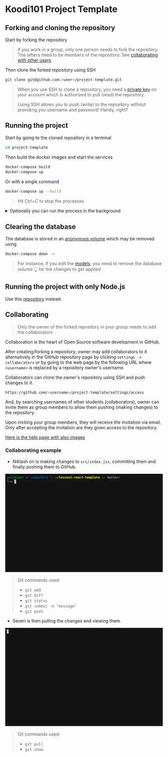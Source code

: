 # Koodi101 Project Template

## Forking and cloning the repository

Start by forking the repository

> If you work in a group, only one person needs to fork the repository.
> The others need to be members of the repository. See [collaborating with other users](#collaborating)

Then clone the forked repository using SSH

```bash
git clone git@github.com:<user>/project-template.git
```

> When you use SSH to clone a repository, you need a [private key](https://help.github.com/en/github/authenticating-to-github/generating-a-new-ssh-key-and-adding-it-to-the-ssh-agent) on your account which is authorized to pull (read) the repository.
>
> Using SSH allows you to push (write) to the repository without providing you username and password! Handy, right?

## Running the project

Start by going to the cloned repository in a terminal

```bash
cd project-template
```

Then build the docker images and start the services

```bash
docker-compose build
docker-compose up
```

Or with a single command

```bash
docker-compose up --build
```

> Hit Ctrl+C to stop the processes

<details>
<summary> Optionally you can run the process in the background </summary>
<br>

Add `-d` to the docker-compose commands.

```bash
docker-compose build
docker-compose up -d
```

Or with a single command

```bash
docker-compose up --build -d
```

> `-d` comes from the word _detached_

To see if the project is running

```bash
docker-compose ps
```

To stop the running background processes and remove the built images

```bash
docker-compose down --rmi all --remove-orphans
```

> If the processes are not running `docker-compose down` also removes the _containers_ and images

If you don't want to remove the images, you can just run

```bash
docker-compose down
```

</details>

## Clearing the database

The database is stored in an [anonymous volume](https://docs.docker.com/storage/) which may be removed using

```bash
docker-compose down -v
```

> For instance, if you edit the [models](bacend/src/models/), you need to remove the database volume 👆 for the changes to get applied

<!-- TODO How to manually edit the database using `psql` -->

## Running the project with only Node.js

Use this [repository](https://github.com/koodi101/project-template-without-containers) instead.

## Collaborating

> Only the owner of the forked repository in your group needs to add the collaborators

Collaboration is the heart of Open Source software development in GitHub.

After creating/forking a repository, owner may add collaborators to it alternatively in the GitHub repository page by clicking `settings -> collaborators` or by going to the web page by the following URL where `<username>` is replaced by a repository owner's username

Collaborators can clone the owner's repository using SSH and push changes to it.

```bash
https://github.com/<username>/project-template/settings/access
```

And, by searching usernames of other students (collaborators), owner can invite them as group members to allow them pushing (making changes) to the repository.

Upon inviting your group members, they will receive the invitation via email. Only after accepting the invitation are they given access to the repository.

[Here is the help page with also images](https://help.github.com/en/github/setting-up-and-managing-your-github-user-account/inviting-collaborators-to-a-personal-repository)

### Collaborating example

- Niklash on is making changes to `src/index.jsx`, committing them and finally pushing them to GitHub.

![computer1](computer1.gif)

> Git commands used:
>
> - `git add`
> - `git diff`
> - `git status`
> - `git commit -m "message"`
> - `git push`

- Severi is then pulling the changes and viewing them.

![computer1](computer2.gif)

> Git commands used:
>
> - `git pull`
> - `git show`
